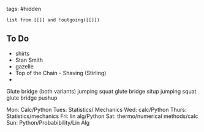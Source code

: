 tags: #hidden 

```dataview
list from [[]] and !outgoing([[]])
```



## To Do
- shirts
- Stan Smith
- gazelle
- Top of the Chain - Shaving (Stirling)
- 

Glute bridge (both variants)
jumping squat
glute bridge
situp
jumping squat
glute bridge
pushup

Mon: Calc/Python
Tues: Statistics/ Mechanics
Wed: calc/Python
Thurs: Statistics/mechanics
Fri: lin alg/Python
Sat: thermo/numerical methods/calc
Sun: Python/Probabibility/Lin Alg